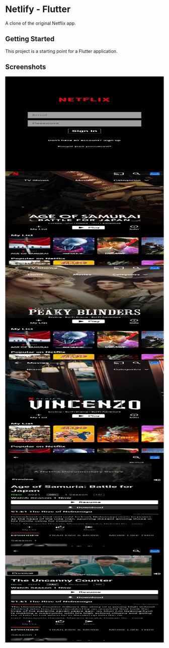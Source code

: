 # Netlify - Flutter

A clone of the original Netflix app.

## Getting Started

This project is a starting point for a Flutter application.

## Screenshots
<div style="display:flex;flex-direction:column;justify-content: space-between">
<img src="assets/images/ss1.jpg" alt="screen_01" height="300" />
<img src="assets/images/ss2.jpg" alt="screen_02" height="300" />
<img src="assets/images/ss3.jpg" alt="screen_03" height="300" />
<img src="assets/images/ss4.jpg" alt="screen_04" height="300" />
<img src="assets/images/ss5.jpg" alt="screen_05" height="300" />
<img src="assets/images/ss6.jpg" alt="screen_06" height="300" />

</div>
